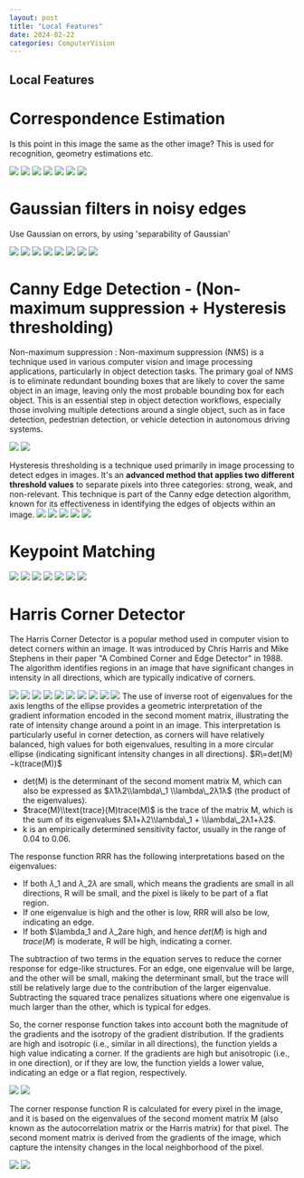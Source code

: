 ```yaml
---
layout: post
title: "Local Features"
date: 2024-02-22
categories: ComputerVision
---
```


## Local Features

# Correspondence Estimation
Is this point in this image the same as the other image? This is used for recognition, geometry estimations etc.

![](/images/2024-02-22/1.png)
![](/images/2024-02-22/2.png)
![](/images/2024-02-22/3.png)
![](/images/2024-02-22/4.png)
![](/images/2024-02-22/5.png)
![](/images/2024-02-22/6.png)
![](/images/2024-02-22/7.png)


# Gaussian filters in noisy edges
Use Gaussian on errors, by using 'separability of Gaussian'

![](/images/2024-02-22/8.png)
![](/images/2024-02-22/9.png)
![](/images/2024-02-22/10.png)
![](/images/2024-02-22/11.png)
![](/images/2024-02-22/12.png)
![](/images/2024-02-22/13.png)
![](/images/2024-02-22/14.png)
![](/images/2024-02-22/15.png)


# Canny Edge Detection - (Non-maximum suppression + Hysteresis thresholding)

Non-maximum suppression : Non-maximum suppression (NMS) is a technique used in various computer vision and image processing applications, particularly in object detection tasks. The primary goal of NMS is to eliminate redundant bounding boxes that are likely to cover the same object in an image, leaving only the most probable bounding box for each object. This is an essential step in object detection workflows, especially those involving multiple detections around a single object, such as in face detection, pedestrian detection, or vehicle detection in autonomous driving systems.


![](/images/2024-02-22/16.png)
![](/images/2024-02-22/17.png)


Hysteresis thresholding is a technique used primarily in image processing to detect edges in images. It's an **advanced method that applies two different threshold values** to separate pixels into three categories: strong, weak, and non-relevant. This technique is part of the Canny edge detection algorithm, known for its effectiveness in identifying the edges of objects within an image.
![](/images/2024-02-22/18.png)
![](/images/2024-02-22/19.png)
![](/images/2024-02-22/20.png)
![](/images/2024-02-22/21.png)
![](/images/2024-02-22/22.png)

# Keypoint Matching

![](/images/2024-02-22/23.png)
![](/images/2024-02-22/24.png)
![](/images/2024-02-22/25.png)
![](/images/2024-02-22/26.png)
![](/images/2024-02-22/27.png)
![](/images/2024-02-22/28.png)
![](/images/2024-02-22/29.png)


# Harris Corner Detector
The Harris Corner Detector is a popular method used in computer vision to detect corners within an image. It was introduced by Chris Harris and Mike Stephens in their paper "A Combined Corner and Edge Detector" in 1988. The algorithm identifies regions in an image that have significant changes in intensity in all directions, which are typically indicative of corners.

![](/images/2024-02-22/30.png)
![](/images/2024-02-22/31.png)
![](/images/2024-02-22/32.png)
![](/images/2024-02-22/33.png)
![](/images/2024-02-22/34.png)
![](/images/2024-02-22/35.png)
![](/images/2024-02-22/36.png)
![](/images/2024-02-22/37.png)
![](/images/2024-02-22/38.png)
![](/images/2024-02-22/39.png)
The use of inverse root of eigenvalues for the axis lengths of the ellipse provides a geometric interpretation of the gradient information encoded in the second moment matrix, illustrating the rate of intensity change around a point in an image. This interpretation is particularly useful in corner detection, as corners will have relatively balanced, high values for both eigenvalues, resulting in a more circular ellipse (indicating significant intensity changes in all directions).
$R\=det(M)−k(trace(M))$
*   det(M) is the determinant of the second moment matrix M, which can also be expressed as $λ1λ2\\lambda\_1 \\lambda\_2λ1​λ$ (the product of the eigenvalues).
*   $trace(M)\\text{trace}(M)trace(M)$ is the trace of the matrix M, which is the sum of its eigenvalues $λ1+λ2\\lambda\_1 + \\lambda\_2λ1​+λ2$​.
*   k is an empirically determined sensitivity factor, usually in the range of 0.04 to 0.06.

The response function RRR has the following interpretations based on the eigenvalues:

*   If both $\lambda\_1$​ and $\lambda\_2λ$ are small, which means the gradients are small in all directions, R will be small, and the pixel is likely to be part of a flat region.
*   If one eigenvalue is high and the other is low, RRR will also be low, indicating an edge.
*   If both $\lambda\_1​ and $\lambda\_2$​ are high, and hence $det⁡(M)$ is high and $trace(M)$ is moderate, R will be high, indicating a corner.

The subtraction of two terms in the equation serves to reduce the corner response for edge-like structures. For an edge, one eigenvalue will be large, and the other will be small, making the determinant small, but the trace will still be relatively large due to the contribution of the larger eigenvalue. Subtracting the squared trace penalizes situations where one eigenvalue is much larger than the other, which is typical for edges.

So, the corner response function takes into account both the magnitude of the gradients and the isotropy of the gradient distribution. If the gradients are high and isotropic (i.e., similar in all directions), the function yields a high value indicating a corner. If the gradients are high but anisotropic (i.e., in one direction), or if they are low, the function yields a lower value, indicating an edge or a flat region, respectively.



![](/images/2024-02-22/40.png)
![](/images/2024-02-22/41.png)

The corner response function R is calculated for every pixel in the image, and it is based on the eigenvalues of the second moment matrix M (also known as the autocorrelation matrix or the Harris matrix) for that pixel. The second moment matrix is derived from the gradients of the image, which capture the intensity changes in the local neighborhood of the pixel.



![](/images/2024-02-22/42.png)
![](/images/2024-02-22/43.png)
